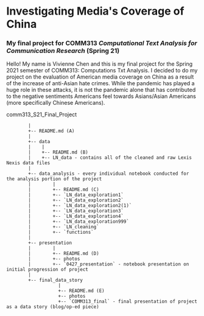 # Investigating Media's Coverage of China
### My final project for COMM313 _Computational Text Analysis for Communication Research_ (Spring 21)


Hello! My name is Vivienne Chen and this is my final project for the Spring 2021 semester of COMM313: Computations Txt Analysis. I decided to do my project on the evaluation of American media coverage on China as a result of the increase of anti-Asian hate crimes. While the pandemic has played a huge role in these attacks, it is not the pandemic alone that has contributed to the negative sentiments Americans feel towards Asians/Asian Americans (more specifically Chinese Americans). 


comm313_S21_Final_Project

            |
            +-- README.md (A)
            |
            +-- data
            |    |
            |    +-- README.md (B)
            |    +-- LN_data - contains all of the cleaned and raw Lexis Nexis data files
            |
            +-- data_analysis - every individual notebook conducted for the analysis portion of the project
            |        |      
            |        +-- README.md (C)
            |        +-- `LN_data_exploration1`
            |        +-- `LN_data_exploration2`
            |        +-- `LN_data_exploration2(1)`
            |        +-- `LN_data_exploration3`
            |        +-- `LN_data_exploration4`
            |        +-- `LN_data_exploration999`
            |        +-- `LN_cleaning`
            |        +-- `functions`
            |
            +-- presentation
            |        |
            |        +-- README.md (D)
            |        +-- photos
            |        +-- `0427_presentation` - notebook presentation on initial progression of project
            |
            +-- final_data_story
                       | 
                       +-- README.md (E)
                       +-- photos
                       +-- `COMM313_final` - final presentation of project as a data story (blog/op-ed piece)
